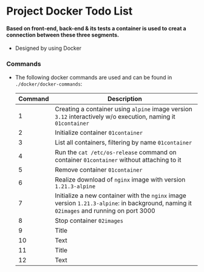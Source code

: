 # Project Docker Todo List

#### Based on front-end, back-end & its tests a container is used to creat a connection between these three segments.

* Designed by using Docker

### Commands
* The following docker commands are used and can be found in `./docker/docker-commands`:

  | Command     | Description |
  | ----------- | ----------- |
  | 1   | Creating a container using `alpine` image version `3.12` interactively w/o execution, naming it `01container` |
  | 2   | Initialize container `01container` |
  | 3   | List all containers, filtering by name `01container` |
  | 4   | Run the `cat /etc/os-release` command on container `01container` without attaching to it |
  | 5   | Remove container `01container` |
  | 6   | Realize download of `nginx` image with version `1.21.3-alpine` |
  | 7   | Initialize a new container with the `nginx` image version `1.21.3-alpine`: in background, naming it `02images` and running on port 3000 |
  | 8   | Stop container `02images` |
  | 9   | Title       |
  | 10  | Text        |
  | 11  | Title       |
  | 12  | Text        |
